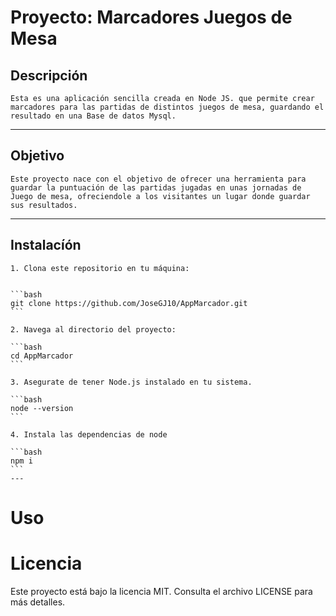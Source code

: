 # Proyecto: Marcadores Juegos de Mesa

## Descripción

    Esta es una aplicación sencilla creada en Node JS. que permite crear marcadores para las partidas de distintos juegos de mesa, guardando el resultado en una Base de datos Mysql.

---
## Objetivo

    Este proyecto nace con el objetivo de ofrecer una herramienta para guardar la puntuación de las partidas jugadas en unas jornadas de Juego de mesa, ofreciendole a los visitantes un lugar donde guardar sus resultados.
---
## Instalacíón

    1. Clona este repositorio en tu máquina:


    ```bash
    git clone https://github.com/JoseGJ10/AppMarcador.git
    ```

    2. Navega al directorio del proyecto:

    ```bash
    cd AppMarcador
    ```

    3. Asegurate de tener Node.js instalado en tu sistema.
    
    ```bash
    node --version
    ```

    4. Instala las dependencias de node

    ```bash
    npm i
    ```
    ---
# Uso




# Licencia

Este proyecto está bajo la licencia MIT. Consulta el archivo LICENSE para más detalles.